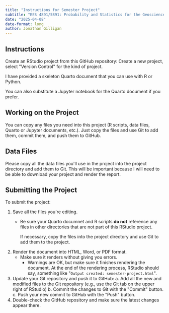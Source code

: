 ```yaml
---
title: "Instructions for Semester Project"
subtitle: "EES 4891/5891: Probability and Statistics for the Geosciences"
date: "2025-04-08"
date-format: long
author: Jonathan Gilligan
---
```

## Instructions

Create an RStudio project from this GitHub repository: Create a new
project, select "Version Control" for the kind of project.

I have provided a skeleton Quarto document that you can use with R or 
Python.

You can also substitute a Jupyter notebook for the Quarto document if
you prefer.

## Working on the Project

You can copy any files you need into this project (R scripts, data files,
Quarto or Jupyter documents, etc.). Just copy the files
and use Git to add them, commit them, and push them to GitHub.

## Data Files

Please copy all the data files you'll use in the project into the
project directory and add them to Git. This will be important because
I will need to be able to download your project and render the 
report.

## Submitting the Project

To submit the project:

1. Save all the files you're editing.
   * Be sure your Quarto documnet and R scripts **do not** reference
     any files in other directories that are not part of this 
     RStudio project.
     
     If necessary, copy the files into the project directory and use
     Git to add them to the project.
2. Render the document into HTML, Word, or PDF format.
   * Make sure it renders without giving you errors. 
     * Warnings are OK, but make sure it finishes rendering the 
       document. At the end of the rendering process, RStudio should
       say, something like 
       "`Output created: semester-project.html`".
3. Update your Git repository and push it to GitHub:
   a. Add all the new and modified files to the Git repository (e.g., use
      the Git tab on the upper right of RStudio)
   b. Commit the changes to Git with the "Commit" button.
   c. Push your new commit to GitHub with the "Push" button.
4. Double-check the GitHub repository and make sure the latest changes
   appear there.
